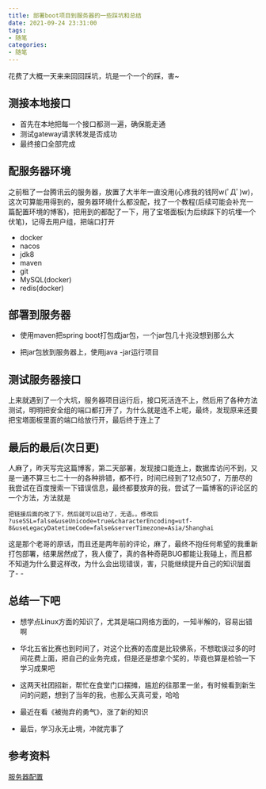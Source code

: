 ```yaml
---
title: 部署boot项目到服务器的一些踩坑和总结
date: 2021-09-24 23:31:00
tags:
- 随笔
categories: 
- 随笔
---
```

花费了大概一天来来回回踩坑，坑是一个一个的踩，害~
<!-- more -->
## 测接本地接口
- 首先在本地把每一个接口都测一遍，确保能走通
- 测试gateway请求转发是否成功
- 最终接口全部完成

## 配服务器环境
之前租了一台腾讯云的服务器，放置了大半年一直没用(心疼我的钱阿w(ﾟДﾟ)w)，这次可算能用得到的，服务器环境什么都没配，找了一个教程(后续可能会补充一篇配置环境的博客)，把用到的都配了一下，用了宝塔面板(为后续踩下的坑埋一个伏笔)，记得去用户组，把端口打开
- docker
- nacos
- jdk8
- maven
- git
- MySQL(docker)
- redis(docker)
## 部署到服务器
- 使用maven把spring boot打包成jar包，一个jar包几十兆没想到那么大

- 把jar包放到服务器上，使用java -jar运行项目

## 测试服务器接口
上来就遇到了一个大坑，服务器项目运行后，接口死活连不上，然后用了各种方法测试，明明把安全组的端口都打开了，为什么就是连不上呢，最终，发现原来还要把宝塔面板里面的端口给放行开，最后终于连上了

## 最后的最后(次日更)
人麻了，昨天写完这篇博客，第二天部署，发现接口能连上，数据库访问不到，又是一通不算三七二十一的各种排错，都不行，时间已经到了12点50了，万册尽的我尝试在百度搜索一下错误信息，最终都要放弃的我，尝试了一篇博客的评论区的一个方法，方法就是
```
把链接后面的改了下，然后就可以启动了，无语。。修改后
?useSSL=false&useUnicode=true&characterEncoding=utf-8&useLegacyDatetimeCode=false&serverTimezone=Asia/Shanghai
```
这是那个老哥的原话，而且还是两年前的评论，麻了，最终不抱任何希望的我重新打包部署，结果居然成了，我人傻了，真的各种奇葩BUG都能让我碰上，而且都不知道为什么要这样改，为什么会出现错误，害，只能继续提升自己的知识层面了- -
## 总结一下吧
- 想学点Linux方面的知识了，尤其是端口网络方面的，一知半解的，容易出错啊
- 华北五省比赛也到时间了，对这个比赛的态度是比较佛系，不想耽误过多的时间花费上面，把自己的业务完成，但是还是想拿个奖的，毕竟也算是检验一下学习成果吧
- 这两天社团招新，帮忙在食堂门口摆摊，尴尬的往那里一坐，有时候看到新生问的问题，想到了当年的我，也那么天真可爱，哈哈
- 最近在看《被抛弃的勇气》，涨了新的知识


- 最后，学习永无止境，冲就完事了

## 参考资料
[服务器配置](https://mp.weixin.qq.com/s/FqfGbYRvhiTU7q0aB1d2EA)
